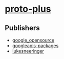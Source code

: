 # [proto-plus](https://pypi.org/project/proto-plus)



## Publishers
- [google_opensource](https://pypi.org/user/google_opensource)
- [googleapis-packages](https://pypi.org/user/googleapis-packages)
- [lukesneeringer](https://pypi.org/user/lukesneeringer)

